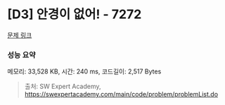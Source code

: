 # [D3] 안경이 없어! - 7272 

[문제 링크](https://swexpertacademy.com/main/code/problem/problemDetail.do?contestProbId=AWl0ZQ8qn7UDFAXz) 

### 성능 요약

메모리: 33,528 KB, 시간: 240 ms, 코드길이: 2,517 Bytes



> 출처: SW Expert Academy, https://swexpertacademy.com/main/code/problem/problemList.do